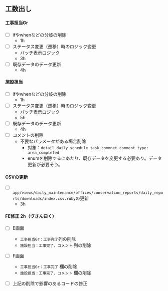 ## 工数出し
#### 工事担当Gr 
- [ ] ifやwhenなどの分岐の削除
	- 1h
- [ ] ステータス変更（遷移）時のロジック変更
	- バッチ表示ロジック
	- 3h
- [ ] 既存データのデータ更新
	- 4h
#### 施設担当
- [ ] ifやwhenなどの分岐の削除
	- 1h
- [ ] ステータス変更（遷移）時のロジック変更
	- バッチ表示ロジック
	- 5h
- [ ] 既存データのデータ更新
	- 4h
- [ ] コメントの削除
	- 不要なパラメータがある場合削除
		- 対象：`detail_daily_schedule_task_commnet.comment_type: area_completed`
		- enumを削除するにあたり、既存データを変更する必要あり。データ更新が必要そう。
#### CSVの更新
- [ ] `app/views/daily_maintenance/offices/conservation_reports/daily_reports/downloads/index.csv.ruby`の更新
	- 3h
#### FE修正 2h（ヴさん曰く）
- [ ] E画面
    - `工事担当Gr：工事完了`列の削除
    - `施設担当：工事完了、コメント` 列の削除
- [ ] F画面
    - `工事担当Gr：工事完了` 欄の削除
    - `施設担当：工事完了、コメント` 欄の削除
- [ ] 上記の削除で影響のあるコードの修正

